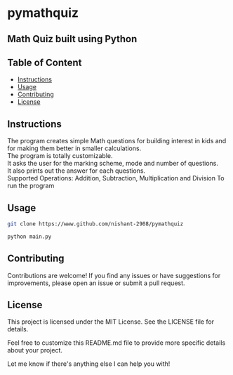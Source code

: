 # pymathquiz
## Math Quiz built using Python

## Table of Content
- [Instructions](#instructions)
- [Usage](#Usage)
- [Contributing](#contributing) 
- [License](#license) 

## Instructions
The program creates simple Math questions for building interest in kids and for making them better in smaller calculations.  
The program is totally customizable.  
It asks the user for the marking scheme, mode and number of questions.  
It also prints out the answer for each questions.  
Supported Operations: Addition, Subtraction, Multiplication and Division
To run the program

## Usage
```bash
git clone https://www.github.com/nishant-2908/pymathquiz
```

```bash
python main.py
```

## Contributing
Contributions are welcome! If you find any issues or have suggestions for improvements, please open an issue or submit a pull request.

## License
This project is licensed under the MIT License. See the LICENSE file for details.

Feel free to customize this README.md file to provide more specific details about your project.

Let me know if there's anything else I can help you with!